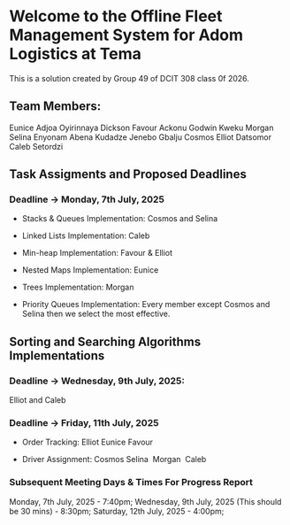 # Welcome to the Offline Fleet Management System for Adom Logistics at Tema
This is a solution created by Group 49 of DCIT 308 class 0f 2026.

## Team Members:
Eunice Adjoa Oyirinnaya Dickson 
Favour Ackonu 
Godwin Kweku Morgan 
Selina Enyonam Abena Kudadze 
Jenebo Gbalju Cosmos 
Elliot Datsomor 
Caleb Setordzi

## Task Assigments and Proposed Deadlines
### Deadline -> Monday, 7th July, 2025
- Stacks & Queues Implementation:
 Cosmos and Selina

- Linked Lists Implementation:
 Caleb

- Min-heap Implementation:
 Favour & Elliot

- Nested Maps Implementation:
 Eunice

- Trees Implementation:
 Morgan

- Priority Queues Implementation:
 Every member except Cosmos and Selina then we select the most effective.

## Sorting and Searching Algorithms Implementations
### Deadline -> Wednesday, 9th July, 2025:
 Elliot and Caleb

### Deadline -> Friday, 11th July, 2025
- Order Tracking:
 Elliot
 Eunice
 Favour

- Driver Assignment:
 Cosmos
 Selina
 Morgan
 Caleb



### Subsequent Meeting Days & Times For Progress Report
Monday,  7th July, 2025 - 7:40pm;
Wednesday,  9th July, 2025 (This should be 30 mins) - 8:30pm;
Saturday,  12th July, 2025 - 4:00pm;


